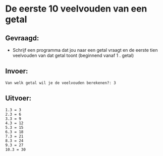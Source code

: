 # De eerste 10 veelvouden van een getal


## Gevraagd:

* Schrijf een programma dat jou naar een getal vraagt en de eerste tien veelvouden van dat getal toont (beginnend vanaf 1 . getal)

## Invoer:
```
Van welk getal wil je de veelvouden berekenen?: 3
```

## Uitvoer:

```
1.3 = 3
2.3 = 6
3.3 = 9
4.3 = 12
5.3 = 15
6.3 = 18
7.3 = 21
8.3 = 24
9.3 = 27
10.3 = 30

```
